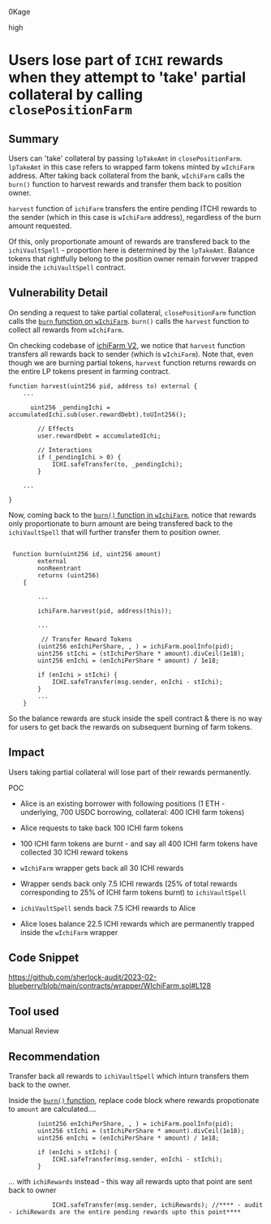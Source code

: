 0Kage

high

# Users lose part of `ICHI` rewards when they attempt to 'take' partial collateral by calling `closePositionFarm`

## Summary
Users can 'take' collateral by passing `lpTakeAmt` in `closePositionFarm`. `lpTakeAmt` in this case refers to wrapped farm tokens minted by `wIchiFarm` address. After taking back collateral from the bank, `wIchiFarm` calls the `burn()` function to harvest rewards and transfer them back to position owner.

`harvest` function of `ichiFarm` transfers the entire pending ITCHI rewards to the sender (which in this case is `wIchiFarm` address), regardless of the burn amount requested.

Of this, only proportionate amount of rewards are transfered back to the `ichiVaultSpell` - proportion here is determined by the `lpTakeAmt`. Balance tokens that rightfully belong to the position owner remain forvever trapped inside the `ichiVaultSpell` contract.

## Vulnerability Detail
On sending a request to take partial collateral, `closePositionFarm` function calls the [`burn` function on `wIchiFarm`](https://github.com/sherlock-audit/2023-02-blueberry/blob/main/contracts/wrapper/WIchiFarm.sol#L128). `burn()` calls the `harvest` function to collect all rewards from `wIchiFarm`.

On checking codebase of [ichiFarm V2](https://github.com/ichifarm/ichi-farming/blob/main/contracts/ichiFarmV2.sol#L252), we notice that `harvest` function transfers all rewards back to sender (which is `wIchiFarm`). Note that, even though we are burning partial tokens, `harvest` function returns rewards on the entire LP tokens present in farming contract.

```solidity
function harvest(uint256 pid, address to) external {
    ...

      uint256 _pendingIchi = accumulatedIchi.sub(user.rewardDebt).toUInt256();

        // Effects
        user.rewardDebt = accumulatedIchi;

        // Interactions
        if (_pendingIchi > 0) {
            ICHI.safeTransfer(to, _pendingIchi);
        }

    ...

}
```
Now, coming back to the [`burn()` function in `wIchiFarm`](https://github.com/sherlock-audit/2023-02-blueberry/blob/main/contracts/wrapper/WIchiFarm.sol#L142), notice that rewards only proportionate to burn amount are being transfered back to the `ichiVaultSpell` that will further transfer them to position owner.

```solidity

 function burn(uint256 id, uint256 amount)
        external
        nonReentrant
        returns (uint256)
    {

        ...

        ichiFarm.harvest(pid, address(this));

        ...

         // Transfer Reward Tokens
        (uint256 enIchiPerShare, , ) = ichiFarm.poolInfo(pid);
        uint256 stIchi = (stIchiPerShare * amount).divCeil(1e18);
        uint256 enIchi = (enIchiPerShare * amount) / 1e18;

        if (enIchi > stIchi) {
            ICHI.safeTransfer(msg.sender, enIchi - stIchi);
        }
        ...
    }

```
So the balance rewards are stuck inside the spell contract & there is no way for users to get back the rewards on subsequent burning of farm tokens.


## Impact
Users taking partial collateral will lose part of their rewards permanently.

POC

- Alice is an existing borrower with following positions (1 ETH - underlying, 700 USDC borrowing, collateral: 400 ICHI farm tokens)

- Alice requests to take back 100 ICHI farm tokens

- 100 ICHI farm tokens are burnt - and say all 400 ICHI farm tokens have collected 30 ICHI reward tokens

- `wIchiFarm` wrapper gets back all 30 ICHI rewards

- Wrapper sends back only 7.5 ICHI rewards (25% of total rewards corresponding to 25% of ICHI farm tokens burnt) to `ichiVaultSpell`

- `ichiVaultSpell` sends back 7.5 ICHI rewards to Alice

- Alice loses balance 22.5 ICHI rewards which are permanently trapped inside the `wIchiFarm` wrapper

## Code Snippet
https://github.com/sherlock-audit/2023-02-blueberry/blob/main/contracts/wrapper/WIchiFarm.sol#L128

## Tool used
Manual Review

## Recommendation
Transfer back all rewards to `ichiVaultSpell` which inturn transfers them back to the owner.

Inside the [`burn()` function](https://github.com/sherlock-audit/2023-02-blueberry/blob/main/contracts/wrapper/WIchiFarm.sol#L142), replace code block where rewards propotionate to `amount` are calculated....

```solidity
        (uint256 enIchiPerShare, , ) = ichiFarm.poolInfo(pid);
        uint256 stIchi = (stIchiPerShare * amount).divCeil(1e18);
        uint256 enIchi = (enIchiPerShare * amount) / 1e18;

        if (enIchi > stIchi) {
            ICHI.safeTransfer(msg.sender, enIchi - stIchi);
        }
```

... with `ichiRewards` instead - this way all rewards upto that point are sent back to owner

```solidity
            ICHI.safeTransfer(msg.sender, ichiRewards); //**** - audit - ichiRewards are the entire pending rewards upto this point****
```
